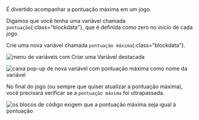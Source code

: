 É divertido acompanhar a pontuação máxima em um jogo.

Digamos que você tenha uma variável chamada `pontuação`{:class="blockdata"}, que é definida como zero no início de cada jogo.

Crie uma nova variável chamada `pontuação máxima`{:class="blockdata"}.

![menu de variáveis com Criar uma Variável destacada](images/make-variable-annotated.png)

![caixa pop-up de nova variável com pontuação máxima como nome da variável](images/make-high-score-variable.png)

No final do jogo (ou sempre que quiser atualizar a pontuação máxima), você precisará verificar se a `pontuação máxima` foi ultrapassada.

![os blocos de código exigem que a pontuação máxima seja igual à pontuação](images/check-for-high-score.png)